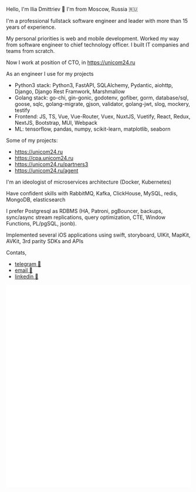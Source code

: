 Hello, I'm Ilia Dmittriev 👋 
I'm from Moscow, Russia 🇷🇺

I'm a professional fullstack software engineer and leader with more than 15 years of experience.

My personal priorities is web and mobile development.
Worked my way from software engineer to chief technology officer.
I built IT companies and teams from scratch.

Now I work at position of CTO, in https://unicom24.ru

As an engineer I use for my projects
* Python3 stack: Python3, FastAPI, SQLAlchemy, Pydantic, aiohttp, Django, Django Rest Framwork, Marshmallow
* Golang stack: go-chi, gin-gonic, godotenv, gofiber, gorm, database/sql, goose, sqlc, golang-migrate, gjson, validator, golang-jwt, slog, mockery, testify
* Frontend: JS, TS, Vue, Vue-Router, Vuex, NuxtJS, Vuetify, React, Redux, NextJS, Bootstrap, MUI, Webpack
* ML: tensorflow, pandas, numpy, scikit-learn, matplotlib, seaborn

Some of my projects:
* https://unicom24.ru
* https://cpa.unicom24.ru
* https://unicom24.ru/partners3
* https://unicom24.ru/agent

I'm an ideologist of microservices architecture (Docker, Kubernetes)

Have confident skills with RabbitMQ, Kafka, ClickHouse, MySQL, redis, MongoDB, elasticsearch

I prefer Postgresql as RDBMS (HA, Patroni, pgBouncer, backups, sync/async stream replications, query optimization, CTE, Window Functions, PL/pgSQL, jsonb).

Implemented several iOS applications using swift, storyboard, UIKit, MapKit, AVKit, 3rd parity SDKs and APIs

Contats,
- [telegram 💬](https://t.me/iliadmitriev)
- [email 📨](mailto:ilia.dmitriev@gmail.com)
- [linkedin 🔗](https://www.linkedin.com/in/iliadmitriev)

![](lines-of-code.svg)
